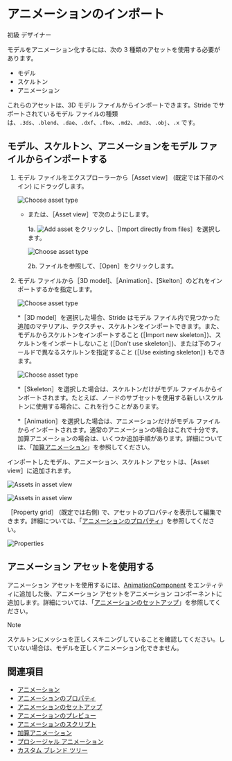 # アニメーションのインポート

<span class="badge text-bg-primary">初級</span>
<span class="badge text-bg-success">デザイナー</span>

モデルをアニメーション化するには、次の 3 種類のアセットを使用する必要があります。

* モデル
* スケルトン
* アニメーション

これらのアセットは、3D モデル ファイルからインポートできます。Stride でサポートされているモデル ファイルの種類は、``.3ds``、``.blend``、``.dae``、``.dxf``、``.fbx``、``.md2``、``.md3``、``.obj``、``.x`` です。

## モデル、スケルトン、アニメーションをモデル ファイルからインポートする

1. モデル ファイルをエクスプローラーから［Asset view］ (既定では下部のペイン) にドラッグします。

    ![Choose asset type](media/create-and-add-assets-drag-and-drop-model.png)

    * または、［Asset view］で次のようにします。

        1a. ![Add asset](media/create-and-add-assets-add-new-asset-button.png) をクリックし、［Import directly from files］を選択します。

        ![Choose asset type](media/create-and-add-assets-add-new1.png)

        2b. ファイルを参照して、［Open］をクリックします。

2. モデル ファイルから［3D model]、［Animation］、[Skelton］のどれをインポートするかを指定します。

    ![Choose asset type](media/create-and-add-assets-choose-asset-type.png)

    *［3D model］を選択した場合、Stride はモデル ファイル内で見つかった追加のマテリアル、テクスチャ、スケルトンをインポートできます。また、モデルからスケルトンをインポートすること (［Import new skeleton］)、スケルトンをインポートしないこと (［Don't use skeleton］)、または下のフィールドで異なるスケルトンを指定すること (［Use existing skeleton］) もできます。

    ![Choose asset type](media/create-and-add-assets-model-import-parameters.png)

    *［Skeleton］を選択した場合は、スケルトンだけがモデル ファイルからインポートされます。たとえば、ノードのサブセットを使用する新しいスケルトンに使用する場合に、これを行うことがあります。

    *［Animation］を選択した場合は、アニメーションだけがモデル ファイルからインポートされます。通常のアニメーションの場合はこれで十分です。加算アニメーションの場合は、いくつか追加手順があります。詳細については、「[加算アニメーション](additive-animation.md)」を参照してください。

インポートしたモデル、アニメーション、スケルトン アセットは、［Asset view］に追加されます。

![Assets in asset view](media/assets-in-asset-view1.png)

![Assets in asset view](media/assets-in-asset-view2.png)

［Property grid］ (既定では右側) で、アセットのプロパティを表示して編集できます。詳細については、「[アニメーションのプロパティ](animation-properties.md)」を参照してください。

![Properties](media/animations-properties.png)

## アニメーション アセットを使用する

アニメーション アセットを使用するには、[AnimationComponent](xref:Stride.Engine.AnimationComponent) をエンティティに追加した後、アニメーション アセットをアニメーション コンポーネントに追加します。詳細については、「[アニメーションのセットアップ](set-up-animations.md)」を参照してください。

>[!NOTE]
>スケルトンにメッシュを正しくスキニングしていることを確認してください。していない場合は、モデルを正しくアニメーション化できません。

## 関連項目

* [アニメーション](index.md)
* [アニメーションのプロパティ](animation-properties.md)
* [アニメーションのセットアップ](set-up-animations.md)
* [アニメーションのプレビュー](preview-animations.md)
* [アニメーションのスクリプト](animation-scripts.md)
* [加算アニメーション](additive-animation.md)
* [プロシージャル アニメーション](procedural-animation.md)
* [カスタム ブレンド ツリー](custom-blend-trees.md)
